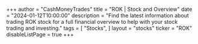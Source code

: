 +++
author = "CashMoneyTrades"
title = "ROK | Stock and Overview"
date = "2024-01-12T10:00:00"
description = "Find the latest information about trading ROK stock for a full financial overview to help with your stock trading and investing."
tags = [
   "Stocks",
]
layout = "stocks"
ticker = "ROK"
disableListPage = true
+++
